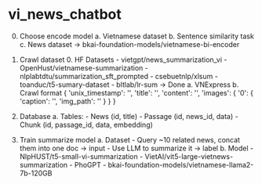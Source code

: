 # vi_news_chatbot

0. Choose encode model
    a. Vietnamese dataset
    b. Sentence similarity task
    c. News dataset
    -> bkai-foundation-models/vietnamese-bi-encoder

1. Crawl dataset
    0. HF Datasets
        - vietgpt/news_summarization_vi
        - OpenHust/vietnamese-summarization
        - nlplabtdtu/summarization_sft_prompted
        - csebuetnlp/xlsum
        - toanduc/t5-sumary-dataset
        - bltlab/lr-sum
    -> Done
    a. VNExpress
    b. Crawl format
        {
            'unix_timestamp': '',
            'title': '',
            'content': '',
            'images': {
                '0': {
                    'caption': '',
                    'img_path': ''
                }
            }
        }
2. Database
    a. Tables: 
        - News (id, title) 
        - Passage (id, news_id, data)
        - Chunk (id, passage_id, data, embedding)

3. Train summarize model
    a. Dataset
        - Query ~10 related news, concat them into one doc -> input
        - Use LLM to summarize it -> label
    b. Model
        - NlpHUST/t5-small-vi-summarization
        - VietAI/vit5-large-vietnews-summarization
        - PhoGPT
        - bkai-foundation-models/vietnamese-llama2-7b-120GB
        